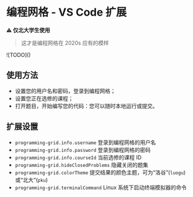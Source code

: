 # 编程网格 - VS Code 扩展

**⚠ 仅北大学生使用**

> 这才是编程网格在 2020s 应有的模样

!\[TODO\]\(\)

## 使用方法

- 设置您的用户名和密码，登录到编程网格；
- 设置您正在选修的课程；
- 打开题目，开始编写您的代码：您可以随时本地运行或提交。

## 扩展设置

- `programming-grid.info.username` 登录到编程网格的用户名
- `programming-grid.info.password` 登录到编程网格的密码
- `programming-grid.info.courseId` 当前选修的课程 ID
- `programming-grid.hideClosedProblems` 隐藏关闭的题集
- `programming-grid.colorTheme` 提交结果的颜色主题，可为“洛谷”(`luogu`)或“北大”(`pku`)
- `programming-grid.terminalCommand` Linux 系统下启动终端模拟器的命令